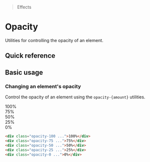 > Effects

# Opacity

Utilities for controlling the opacity of an element.

## Quick reference

<qr-table />

## Basic usage

### Changing an element's opacity
Control the opacity of an element using the `opacity-{amount}` utilities.

<example-container>
  <div class="ex-box pd-bg-indigo-500 opacity-100 mb-16">100%</div>
  <div class="ex-box pd-bg-indigo-500 opacity-75 mb-16">75%</div>
  <div class="ex-box pd-bg-indigo-500 opacity-50 mb-16">50%</div>
  <div class="ex-box pd-bg-indigo-500 opacity-25 mb-16">25%</div>
  <div class="ex-box pd-bg-indigo-500 opacity-0 mb-16">0%</div>
</example-container>

```html
<div class="opacity-100 ...">100%</div>
<div class="opacity-75 ...">75%</div>
<div class="opacity-50 ...">50%</div>
<div class="opacity-25 ...">25%</div>
<div class="opacity-0 ...">0%</div>
```
